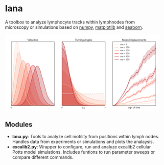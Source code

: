 lana
====

A toolbox to analyze lymphocyte tracks within lymphnodes from microscopy or simulations based on [numpy](http://www.numpy.org/), [matplotlib](http://matplotlib.org/) and [seaborn](http://web.stanford.edu/~mwaskom/software/seaborn/).

![alt text](Examples/sweep.png "Plot of a parameter sweep")


Modules
-------
  * **lana.py**: Tools to analyze cell motility from positions within lymph nodes. Handles data from experiments or simulations and plots the analaysis.
  * **excalib2.py**: Wrapper to configure, run and analyze excalib2 cellular Potts model simulations. Includes funtions to run parameter sweeps or compare different commands.
